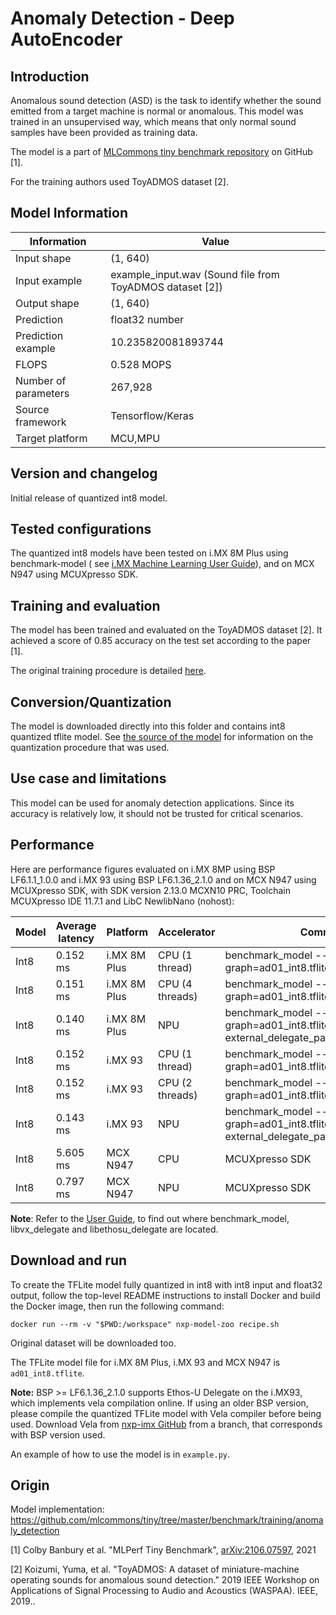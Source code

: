 # Anomaly Detection - Deep AutoEncoder

## Introduction

Anomalous sound detection (ASD) is the task to identify whether the sound emitted from a target machine is normal or
anomalous. This model was trained in an unsupervised way, which means that only normal sound samples have been provided
as training data.

The model is a part of [MLCommons tiny benchmark repository](https://github.com/mlcommons/tiny/tree/master) on
GitHub [1].

For the training authors used ToyADMOS dataset [2].

## Model Information

 Information          | Value                                                    
----------------------|----------------------------------------------------------
 Input shape          | (1, 640)                                                 
 Input example        | example_input.wav (Sound file from ToyADMOS dataset [2]) 
 Output shape         | (1, 640)                                                 
 Prediction           | float32 number                                           
 Prediction example   | 10.235820081893744                                       
 FLOPS                | 0.528 MOPS                                               
 Number of parameters | 267,928                                                  
 Source framework     | Tensorflow/Keras                                         
 Target platform      | MCU,MPU                                                  

## Version and changelog

Initial release of quantized int8 model.

## Tested configurations

The quantized int8 models have been tested on i.MX 8M Plus using benchmark-model (
see [i.MX Machine Learning User Guide](https://www.nxp.com/docs/en/user-guide/IMX-MACHINE-LEARNING-UG.pdf)), and on MCX
N947 using MCUXpresso SDK.

## Training and evaluation

The model has been trained and evaluated on the ToyADMOS dataset [2]. It achieved a score of 0.85 accuracy on the test
set according to the paper [1].

The original training procedure is
detailed [here](https://github.com/mlcommons/tiny/tree/master/benchmark/training/anomaly_detection).

## Conversion/Quantization

The model is downloaded directly into this folder and contains int8 quantized tflite model.
See [the source of the model](https://github.com/mlcommons/tiny/blob/master/benchmark/training/anomaly_detection/02_convert.py)
for information on the quantization procedure that was used.

## Use case and limitations

This model can be used for anomaly detection applications. Since its accuracy is relatively low, it should not be
trusted for critical scenarios.

## Performance

Here are performance figures evaluated on i.MX 8MP using BSP LF6.1.1_1.0.0 and i.MX 93 using BSP LF6.1.36_2.1.0 and on
MCX N947 using MCUXpresso SDK, with
SDK version 2.13.0 MCXN10 PRC, Toolchain MCUXpresso IDE 11.7.1 and LibC NewlibNano (nohost):

 Model | Average latency | Platform     | Accelerator     | Command                                                                                                                                
-------|-----------------|--------------|-----------------|----------------------------------------------------------------------------------------------------------------------------------------
 Int8  | 0.152 ms        | i.MX 8M Plus | CPU (1 thread)  | benchmark_model --graph=ad01_int8.tflite                                                      
 Int8  | 0.151 ms        | i.MX 8M Plus | CPU (4 threads) | benchmark_model --graph=ad01_int8.tflite  --num_threads=4                                     
 Int8  | 0.140 ms        | i.MX 8M Plus | NPU             | benchmark_model --graph=ad01_int8.tflite  --external_delegate_path=Libvx_delegate.so 
 Int8  | 0.152 ms        | i.MX 93      | CPU (1 thread)  | benchmark_model --graph=ad01_int8.tflite                                                      
 Int8  | 0.152 ms        | i.MX 93      | CPU (2 threads) | benchmark_model --graph=ad01_int8.tflite --num_threads=2                                      
 Int8  | 0.143 ms        | i.MX 93      | NPU             | benchmark_model --graph=ad01_int8.tflite --external_delegate_path=libvx_delegate.so  
 Int8  | 5.605 ms        | MCX N947     | CPU             | MCUXpresso SDK                                                                                                                         |
 Int8  | 0.797 ms        | MCX N947     | NPU             | MCUXpresso SDK                                                                                                                         


**Note**: Refer to the [User Guide](https://www.nxp.com/docs/en/user-guide/IMX-MACHINE-LEARNING-UG.pdf), to find out where benchmark_model, libvx_delegate and libethosu_delegate are located.

## Download and run

To create the TFLite model fully quantized in int8 with int8 input and float32 output, follow the top-level README instructions to install Docker and build the Docker image, then run the following command: 

    docker run --rm -v "$PWD:/workspace" nxp-model-zoo recipe.sh 

Original dataset will be downloaded too.

The TFLite model file for i.MX 8M Plus, i.MX 93 and MCX N947 is `ad01_int8.tflite`. 

**Note:** BSP >= LF6.1.36_2.1.0 supports Ethos-U Delegate on the i.MX93, which implements vela compilation online. If using an older BSP version, please compile the quantized TFLite model with Vela compiler before being used. Download Vela from [nxp-imx GitHub](https://github.com/nxp-imx/ethos-u-vela) from a branch, that corresponds with BSP version used.

An example of how to use the model is in `example.py`.

## Origin

Model implementation: https://github.com/mlcommons/tiny/tree/master/benchmark/training/anomaly_detection

[1] Colby Banbury et al. "MLPerf Tiny Benchmark", [arXiv:2106.07597](https://arxiv.org/abs/2106.07597), 2021

[2] Koizumi, Yuma, et al. "ToyADMOS: A dataset of miniature-machine operating sounds for anomalous sound detection."
2019 IEEE Workshop on Applications of Signal Processing to Audio and Acoustics (WASPAA). IEEE, 2019..